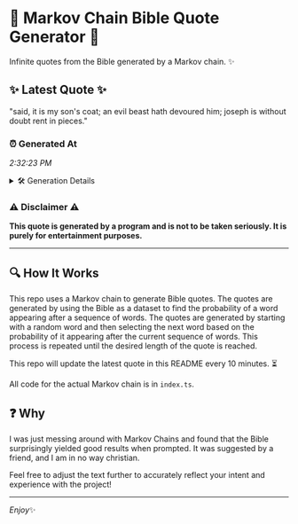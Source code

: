 # 📖 Markov Chain Bible Quote Generator 📖

Infinite quotes from the Bible generated by a Markov chain. ✨

## ✨ Latest Quote ✨
"said, it is my son's coat; an evil beast hath devoured him; joseph is without doubt rent in pieces."

### ⏰ Generated At
*2:32:23 PM*

<details>
    <summary>🛠️ Generation Details</summary>
    <p>
        <strong>🌱 Seed:</strong> said,<br>
        <strong>🔄 Iterations:</strong> 18<br>
        <strong>📜 Context History:</strong><br>[ said, ]: it<br>[ said,, it ]: is<br>[ said,, it, is ]: my<br>[ said,, it, is, my ]: son's<br>[ said,, it, is, my, son's ]: coat;<br>[ said,, it, is, my, son's, coat; ]: an<br>[ it, is, my, son's, coat;, an ]: evil<br>[ is, my, son's, coat;, an, evil ]: beast<br>[ my, son's, coat;, an, evil, beast ]: hath<br>[ son's, coat;, an, evil, beast, hath ]: devoured<br>[ coat;, an, evil, beast, hath, devoured ]: him;<br>[ an, evil, beast, hath, devoured, him; ]: joseph<br>[ evil, beast, hath, devoured, him;, joseph ]: is<br>[ beast, hath, devoured, him;, joseph, is ]: without<br>[ hath, devoured, him;, joseph, is, without ]: doubt<br>[ devoured, him;, joseph, is, without, doubt ]: rent<br>[ him;, joseph, is, without, doubt, rent ]: in<br>[ joseph, is, without, doubt, rent, in ]: pieces.<br>
    </p>
</details>

### ⚠️ Disclaimer ⚠️
**This quote is generated by a program and is not to be taken seriously. It is purely for entertainment purposes.**

---

## 🔍 How It Works

This repo uses a Markov chain to generate Bible quotes. The quotes are generated by using the Bible as a dataset to find the probability of a word appearing after a sequence of words. The quotes are generated by starting with a random word and then selecting the next word based on the probability of it appearing after the current sequence of words. This process is repeated until the desired length of the quote is reached.

This repo will update the latest quote in this README every 10 minutes. ⏳

All code for the actual Markov chain is in `index.ts`.

## ❓ Why

I was just messing around with Markov Chains and found that the Bible surprisingly yielded good results when prompted. 
It was suggested by a friend, and I am in no way christian.

Feel free to adjust the text further to accurately reflect your intent and experience with the project!

---

*Enjoy*✨
